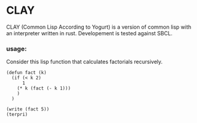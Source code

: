 # CLAY
CLAY (Common Lisp According to Yogurt) is a version of common lisp with an interpreter written in rust. Developement is tested against SBCL.


### usage:

Consider this lisp function that calculates factorials recursively.

```
(defun fact (k)
  (if (< k 2)
      1
    (* k (fact (- k 1)))
    )
  )

(write (fact 5))
(terpri)
```